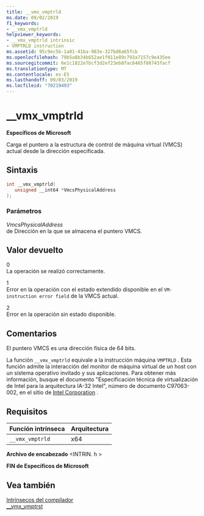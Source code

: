 ```yaml
---
title: __vmx_vmptrld
ms.date: 09/02/2019
f1_keywords:
- __vmx_vmptrld
helpviewer_keywords:
- __vmx_vmptrld intrinsic
- VMPTRLD instruction
ms.assetid: 95c9ec5b-1a81-41ba-983e-327bd6a65fcb
ms.openlocfilehash: 79b5a8b34b652ae1f011e89c793a7157c9e435ee
ms.sourcegitcommit: 6e1c1822e7bcf3d2ef23eb8fac6465f88743facf
ms.translationtype: MT
ms.contentlocale: es-ES
ms.lasthandoff: 09/03/2019
ms.locfileid: "70219493"
---
```

# <a name="__vmx_vmptrld"></a>__vmx_vmptrld

**Específicos de Microsoft**

Carga el puntero a la estructura de control de máquina virtual (VMCS) actual desde la dirección especificada.

## <a name="syntax"></a>Sintaxis

```C
int __vmx_vmptrld(
   unsigned __int64 *VmcsPhysicalAddress
);
```

### <a name="parameters"></a>Parámetros

*VmcsPhysicalAddress*\
de Dirección en la que se almacena el puntero VMCS.

## <a name="return-value"></a>Valor devuelto

0\
La operación se realizó correctamente.

1\
Error en la operación con el estado extendido disponible en el `VM-instruction error field` de la VMCS actual.

2\
Error en la operación sin estado disponible.

## <a name="remarks"></a>Comentarios

El puntero VMCS es una dirección física de 64 bits.

La función `__vmx_vmptrld` equivale a la instrucción máquina `VMPTRLD` . Esta función admite la interacción del monitor de máquina virtual de un host con un sistema operativo invitado y sus aplicaciones. Para obtener más información, busque el documento "Especificación técnica de virtualización de Intel para la arquitectura IA-32 Intel", número de documento C97063-002, en el sitio de [Intel Corporation](https://software.intel.com/articles/intel-sdm) .

## <a name="requirements"></a>Requisitos

|Función intrínseca|Arquitectura|
|---------------|------------------|
|`__vmx_vmptrld`|x64|

**Archivo de encabezado** \<INTRIN. h >

**FIN de Específicos de Microsoft**

## <a name="see-also"></a>Vea también

[Intrínsecos del compilador](../intrinsics/compiler-intrinsics.md)\
[__vmx_vmptrst](../intrinsics/vmx-vmptrst.md)
